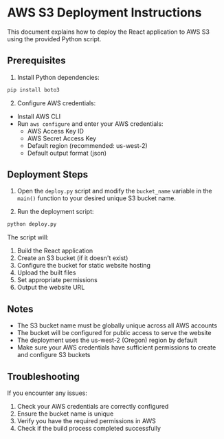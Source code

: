# AWS S3 Deployment Instructions

This document explains how to deploy the React application to AWS S3 using the provided Python script.

## Prerequisites

1. Install Python dependencies:
```bash
pip install boto3
```

2. Configure AWS credentials:
- Install AWS CLI
- Run `aws configure` and enter your AWS credentials:
  - AWS Access Key ID
  - AWS Secret Access Key
  - Default region (recommended: us-west-2)
  - Default output format (json)

## Deployment Steps

1. Open the `deploy.py` script and modify the `bucket_name` variable in the `main()` function to your desired unique S3 bucket name.

2. Run the deployment script:
```bash
python deploy.py
```

The script will:
1. Build the React application
2. Create an S3 bucket (if it doesn't exist)
3. Configure the bucket for static website hosting
4. Upload the built files
5. Set appropriate permissions
6. Output the website URL

## Notes

- The S3 bucket name must be globally unique across all AWS accounts
- The bucket will be configured for public access to serve the website
- The deployment uses the us-west-2 (Oregon) region by default
- Make sure your AWS credentials have sufficient permissions to create and configure S3 buckets

## Troubleshooting

If you encounter any issues:
1. Check your AWS credentials are correctly configured
2. Ensure the bucket name is unique
3. Verify you have the required permissions in AWS
4. Check if the build process completed successfully